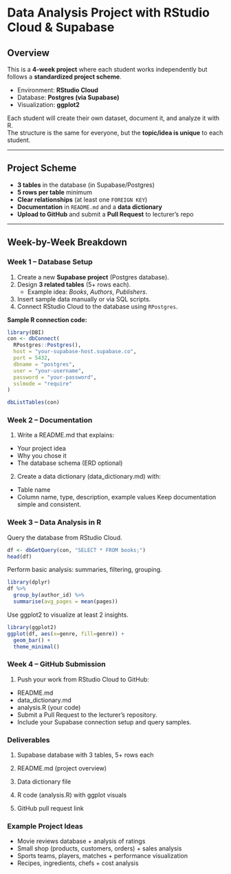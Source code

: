 # Data Analysis Project with RStudio Cloud & Supabase

## Overview
This is a **4-week project** where each student works independently but follows a **standardized project scheme**.  
- Environment: **RStudio Cloud**  
- Database: **Postgres (via Supabase)**  
- Visualization: **ggplot2**  

Each student will create their own dataset, document it, and analyze it with R.  
The structure is the same for everyone, but the **topic/idea is unique** to each student.  

---

## Project Scheme
- **3 tables** in the database (in Supabase/Postgres)  
- **5 rows per table** minimum  
- **Clear relationships** (at least one `FOREIGN KEY`)  
- **Documentation** in `README.md` and a **data dictionary**  
- **Upload to GitHub** and submit a **Pull Request** to lecturer’s repo  

---

## Week-by-Week Breakdown

### Week 1 – Database Setup
1. Create a new **Supabase project** (Postgres database).  
2. Design **3 related tables** (5+ rows each).  
   - Example idea: *Books*, *Authors*, *Publishers*.  
3. Insert sample data manually or via SQL scripts.  
4. Connect RStudio Cloud to the database using `RPostgres`.

**Sample R connection code:**
```r
library(DBI)
con <- dbConnect(
  RPostgres::Postgres(),
  host = "your-supabase-host.supabase.co",
  port = 5432,
  dbname = "postgres",
  user = "your-username",
  password = "your-password",
  sslmode = "require"
)

dbListTables(con)
```
### Week 2 – Documentation
1. Write a README.md that explains:
- Your project idea
- Why you chose it
- The database schema (ERD optional)
2. Create a data dictionary (data_dictionary.md) with:
- Table name
- Column name, type, description, example values
Keep documentation simple and consistent.

### Week 3 – Data Analysis in R
Query the database from RStudio Cloud.
```r
df <- dbGetQuery(con, "SELECT * FROM books;")
head(df)
```
Perform basic analysis: summaries, filtering, grouping.

```r
library(dplyr)
df %>%
  group_by(author_id) %>%
  summarise(avg_pages = mean(pages))
```
Use ggplot2 to visualize at least 2 insights.

```r
library(ggplot2)
ggplot(df, aes(x=genre, fill=genre)) +
  geom_bar() +
  theme_minimal()
```
### Week 4 – GitHub Submission
1. Push your work from RStudio Cloud to GitHub:
- README.md
- data_dictionary.md
- analysis.R (your code)
- Submit a Pull Request to the lecturer’s repository.
- Include your Supabase connection setup and query samples.

### Deliverables

1. Supabase database with 3 tables, 5+ rows each

2. README.md (project overview)
3. Data dictionary file
4. R code (analysis.R) with ggplot visuals
5. GitHub pull request link
   
### Example Project Ideas
- Movie reviews database + analysis of ratings
- Small shop (products, customers, orders) + sales analysis
- Sports teams, players, matches + performance visualization
- Recipes, ingredients, chefs + cost analysis
